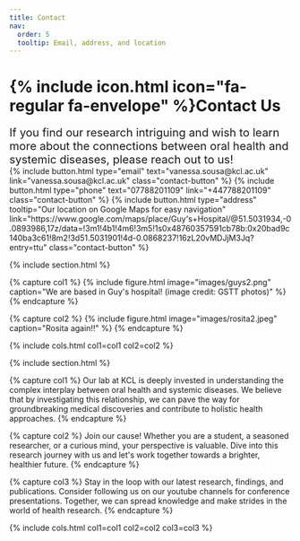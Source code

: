 ```yaml
---
title: Contact
nav:
  order: 5
  tooltip: Email, address, and location
---
```


# {% include icon.html icon="fa-regular fa-envelope" %}Contact Us
<span style="font-size: 20px;">
If you find our research intriguing and wish to learn more about the connections between oral health and systemic diseases, please reach out to us!
</span>
<div class="button-group">
  {%
    include button.html
    type="email"
    text="vanessa.sousa@kcl.ac.uk"
    link="vanessa.sousa@kcl.ac.uk"
    class="contact-button"
  %}
  {%
    include button.html
    type="phone"
    text="07788201109"
    link="+447788201109"
    class="contact-button"
  %}
  {%
    include button.html
    type="address"
    tooltip="Our location on Google Maps for easy navigation"
    link="https://www.google.com/maps/place/Guy's+Hospital/@51.5031934,-0.0893986,17z/data=!3m1!4b1!4m6!3m5!1s0x48760357591cb78b:0x20bad9c140ba3c61!8m2!3d51.5031901!4d-0.0868237!16zL20vMDJjM3Jq?entry=ttu"
    class="contact-button"
  %}
</div>

{% include section.html %}

<div class="image-section">
  {% capture col1 %}
  {%
    include figure.html
    image="images/guys2.png"
    caption="We are based in Guy's hospital! (image credit: GSTT photos)"
  %}
  {% endcapture %}
  
  {% capture col2 %}
  {%
    include figure.html
    image="images/rosita2.jpeg"
    caption="Rosita again!!"
  %}
  {% endcapture %}
  
  {% include cols.html col1=col1 col2=col2 %}
</div>

{% include section.html %}

<div class="info-section">
  {% capture col1 %}
  Our lab at KCL is deeply invested in understanding the complex interplay between oral health and systemic diseases. We believe that by investigating this relationship, we can pave the way for groundbreaking medical discoveries and contribute to holistic health approaches.
  {% endcapture %}
  
  {% capture col2 %}
  Join our cause! Whether you are a student, a seasoned researcher, or a curious mind, your perspective is valuable. Dive into this research journey with us and let's work together towards a brighter, healthier future.
  {% endcapture %}
  
  {% capture col3 %}
  Stay in the loop with our latest research, findings, and publications. Consider following us on our youtube channels for conference presentations. Together, we can spread knowledge and make strides in the world of health research.
  {% endcapture %}
  
  {% include cols.html col1=col1 col2=col2 col3=col3 %}
</div>
